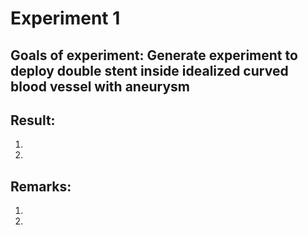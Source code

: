 # Experiment 1
## Goals of experiment: Generate experiment to deploy double stent inside idealized curved blood vessel with aneurysm
## Result:
<ol>
  <li></li>
  <li></li>
</ol>

## Remarks:
<ol>
  <li></li>
  <li></li>
</ol>